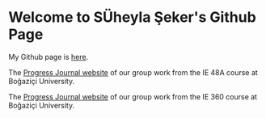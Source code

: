 # Welcome to SÜheyla Şeker's Github Page
My Github page is [here](https://suheyla-seker.github.io/Suheyla01/).

The [Progress Journal website](https://pjournal.github.io/boun01g-biktik-r-tik/) of our group work from the IE 48A course at Boğaziçi University.

The [Progress Journal website](https://bu-ie-360.github.io/spring20-Suheylaseker/) of our group work from the IE 360 course at Boğaziçi University.
